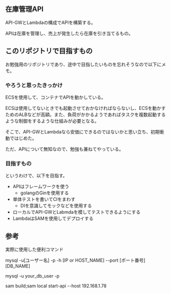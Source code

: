 ## 在庫管理API

API-GWとLambdaの構成でAPIを構築する。

APIは在庫を管理し、売上が発生したら在庫を引き当てるもの。

## このリポジトリで目指すもの

お勉強用のリポジトリであり、途中で目指したいものを忘れそうなので以下にメモ。

### やろうと思ったきっかけ

ECSを使用して、コンテナでAPIを動かしている。

ECSは使用してないときでも起動させておかなければならないし、ECSを動かすためのALBなどが高額。また、負荷がかかるようであればタスクを複数起動するような制御をするような仕組みが必要となる。

そこで、API-GWとLambdaなら安価にできるのではないかと思い立ち、初期衝動ではじめた。

ただ、APIについて無知なので、勉強も兼ねてやっている。

### 目指すもの

というわけで、以下を目指す。

- APIはフレームワークを使う
  - golangのGinを使用する
- 単体テストを書いてCIをまわす
  - DIを意識してモックなどを使用する
- ローカルでAPI-GWとLabmdaを模してテストできるようにする
- LambdaはSAMを使用してデプロイする



## 参考

実際に使用した便利コマンド



mysql -u[ユーザー名] -p -h [IP or HOST_NAME] --port [ポート番号] [DB_NAME]

mysql -u your_db_user -p

sam build;sam local start-api --host 192.168.1.78